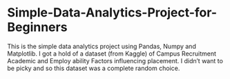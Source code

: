 # Simple-Data-Analytics-Project-for-Beginners
This is the simple data analytics project using Pandas, Numpy and Matplotlib. I got a hold of a dataset (from Kaggle) of Campus Recruitment Academic and Employ ability Factors influencing placement. I didn’t want to be picky and so this dataset was a complete random choice.
